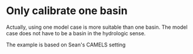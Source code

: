 # Only calibrate one basin
Actually, using one model case is more suitable than one basin. The model case does not have to be a basin in the hydrologic sense.  

The example is based on Sean's CAMELS setting